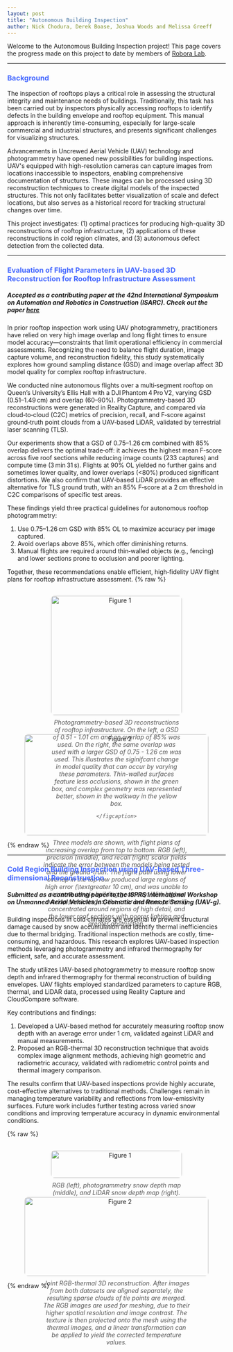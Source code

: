 ```yaml
---
layout: post
title: "Autonomous Building Inspection"
author: Nick Chodura, Derek Boase, Joshua Woods and Melissa Greeff
---
```

Welcome to the Autonomous Building Inspection project! This page covers the progress made on this project to date by members of [Robora Lab](https://roboralab.com/).

---
### <span style="color: #4568ff;">Background</span>


The inspection of rooftops plays a critical role in assessing the structural integrity and maintenance needs of buildings. Traditionally, this task has been carried out by inspectors physically accessing rooftops to identify defects in the building envelope and rooftop equipment. This manual approach is inherently time-consuming, especially for large-scale commercial and industrial structures, and presents significant challenges for visualizing structures.

Advancements in Uncrewed Aerial Vehicle (UAV) technology and photogrammetry have opened new possibilities for building inspections. UAV's equipped with high-resolution cameras can capture images from locations inaccessible to inspectors, enabling comprehensive documentation of structures. These images can be processed using 3D reconstruction techniques to create digital models of the inspected structures. This not only facilitates better visualization of scale and defect locations, but also serves as a historical record for tracking structural changes over time.

This project investigates: (1) optimal practices for producing high-quality 3D reconstructions of rooftop infrastructure, (2) applications of these reconstructions in cold region climates, and (3) autonomous defect detection from the collected data.

---
### <span style="color: #4568ff;">Evaluation of Flight Parameters in UAV-based 3D Reconstruction for Rooftop Infrastructure Assessment </span>
##### Accepted as a contributing paper at the 42nd International Symposium on Automation and Robotics in Construction (ISARC). Check out the paper [here](https://arxiv.org/abs/2504.02084)

In prior rooftop inspection work using UAV photogrammetry, practitioners have relied on very high image overlap and long flight times to ensure model accuracy—constraints that limit operational efficiency in commercial assessments. Recognizing the need to balance flight duration, image capture volume, and reconstruction fidelity, this study systematically explores how ground sampling distance (GSD) and image overlap affect 3D model quality for complex rooftop infrastructure.

We conducted nine autonomous flights over a multi‐segment rooftop on Queen’s University’s Ellis Hall with a DJI Phantom 4 Pro V2, varying GSD (0.51–1.49 cm) and overlap (60–90%). Photogrammetry-based 3D reconstructions were generated in Reality Capture, and compared via cloud‑to‑cloud (C2C) metrics of precision, recall, and F‑score against ground‑truth point clouds from a UAV‑based LiDAR, validated by terrestrial laser scanning (TLS).

Our experiments show that a GSD of 0.75–1.26 cm combined with 85% overlap delivers the optimal trade‑off: it achieves the highest mean F‑score across five roof sections while reducing image counts (233 captures) and compute time (3 min 31 s). Flights at 90% OL yielded no further gains and sometimes lower quality, and lower overlaps (<80%) produced significant distortions. We also confirm that UAV‑based LiDAR provides an effective alternative for TLS ground truth, with an 85% F‑score at a 2 cm threshold in C2C comparisons of specific test areas.

These findings yield three practical guidelines for autonomous rooftop photogrammetry:

1. Use 0.75–1.26 cm GSD with 85% OL to maximize accuracy per image captured.
2. Avoid overlaps above 85%, which offer diminishing returns.
3. Manual flights are required around thin‑walled objects (e.g., fencing) and lower sections prone to occlusion and poorer lighting.

Together, these recommendations enable efficient, high‑fidelity UAV flight plans for rooftop infrastructure assessment.
{% raw %}
<div style="display: flex; justify-content: center; margin: 30px 0;">
  <figure style="text-align: center; width: 60%; margin: 0 auto;">
    <img src="assets/Picture1.png" alt="Figure 1" style="width: 100%; border-radius: 8px;">
    <figcaption style="width: 100%; margin: 8px auto 0 auto; font-style: italic; color: #555;">
      Photogrammetry-based 3D reconstructions of rooftop infrastructure. On the left, a GSD of 0.51 - 1.01 cm and an overlap of 85% was used. On the right, the same overlap was used with a larger GSD of 0.75 - 1.26 cm was used. This illustrates the siginifcant change in model quality that can occur by varying these parameters. Thin-walled surfaces feature less occlusions, shown in the green box, and complex geometry was represented better, shown in the walkway in the yellow box.

    </figcaption>
  </figure>
</div>

<div style="display: flex; flex-wrap: wrap; justify-content: space-between;">
<figure style="flex: 1; min-width: 250px; text-align: center;">
  <img src="assets/Picture2.png" alt="Figure 2" style="width: 100%; border-radius: 8px;">
  <figcaption style="width: 80%; margin: 8px auto 0 auto; font-style: italic; color: #555;">
    Three models are shown, with flight plans of increasing overlap from top to bottom. RGB (left), precision (middle), and recall (right) scalar fields indicate the error between the models being tested and the ground-truth. The flight path using lower overlap in the top row produced large regions of high error (\textgreater 10 cm), and was unable to recreate simple building geometry. With higher overlap percentages, the error becomes primarily concentrated around regions of high detail, and the lower roof sections with poorer lighting and greater obstruction.
  </figcaption>
</figure>
</div>
{% endraw %}

---

### <span style="color: #4568ff;">Cold Region Building Inspection using UAV-based Three-dimensional Reconstruction </span>
##### Submitted as a contributing paper to the ISPRS International Workshop on Unmanned Aerial Vehicles in Geomatic and Remote Sensing (UAV-g).
Building inspections in cold climates are essential to prevent structural damage caused by snow accumulation and identify thermal inefficiencies due to thermal bridging. Traditional inspection methods are costly, time-consuming, and hazardous. This research explores UAV-based inspection methods leveraging photogrammetry and infrared thermography for efficient, safe, and accurate assessment.

The study utilizes UAV-based photogrammetry to measure rooftop snow depth and infrared thermography for thermal reconstruction of building envelopes. UAV flights employed standardized parameters to capture RGB, thermal, and LiDAR data, processed using Reality Capture and CloudCompare software.

Key contributions and findings:
1. Developed a UAV-based method for accurately measuring rooftop snow depth with an average error under 1 cm, validated against LiDAR and manual measurements.
2. Proposed an RGB-thermal 3D reconstruction technique that avoids complex image alignment methods, achieving high geometric and radiometric accuracy, validated with radiometric control points and thermal imagery comparison.

The results confirm that UAV-based inspections provide highly accurate, cost-effective alternatives to traditional methods. Challenges remain in managing temperature variability and reflections from low-emissivity surfaces. Future work includes further testing across varied snow conditions and improving temperature accuracy in dynamic environmental conditions.

{% raw %}
<div style="display: flex; justify-content: center; margin: 30px 0;">
  <figure style="text-align: center; width: 60%; margin: 0 auto;">
    <img src="assets/ellis_snow.svg" alt="Figure 1" style="width: 100%; border-radius: 8px;">
    <figcaption style="width: 100%; margin: 8px auto 0 auto; font-style: italic; color: #555;">
      RGB (left), photogrammetry snow depth map (middle), and LiDAR snow depth map (right). 
    </figcaption>
  </figure>
</div>

<div style="display: flex; flex-wrap: wrap; justify-content: space-between;">
<figure style="flex: 1; min-width: 250px; text-align: center;">
  <img src="assets/thermal_ellis_v3.svg" alt="Figure 2" style="width: 100%; border-radius: 8px;">
  <figcaption style="width: 80%; margin: 8px auto 0 auto; font-style: italic; color: #555;">
    Joint RGB-thermal 3D reconstruction. After images from both datasets are aligned separately, the resulting sparse clouds of tie points are merged. The RGB images are used for meshing, due to their higher spatial resolution and image contrast. The texture is then projected onto the mesh using the thermal images, and a linear transformation can be applied to yield the corrected temperature values.
  </figcaption>
</figure>
</div>
{% endraw %}

